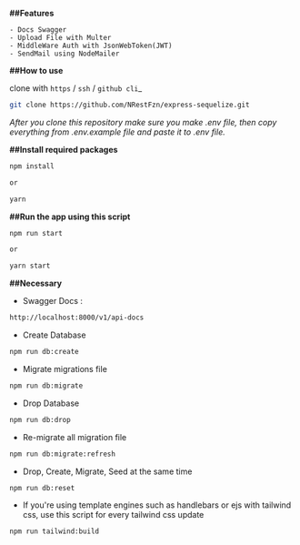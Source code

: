 **##Features**

```
- Docs Swagger
- Upload File with Multer
- MiddleWare Auth with JsonWebToken(JWT)
- SendMail using NodeMailer
```

**##How to use**

clone with `https` / `ssh` / `github cli`\_

```sh
git clone https://github.com/NRestFzn/express-sequelize.git
```

_After you clone this repository make sure you make .env file, then copy everything from .env.example file and paste it to .env file._

**##Install required packages**

```sh
npm install

or

yarn
```

**##Run the app using this script**

```sh
npm run start

or

yarn start
```

**##Necessary**

- Swagger Docs :

```sh
http://localhost:8000/v1/api-docs
```

- Create Database

```sh
npm run db:create
```

- Migrate migrations file

```sh
npm run db:migrate
```

- Drop Database

```sh
npm run db:drop
```

- Re-migrate all migration file

```sh
npm run db:migrate:refresh
```

- Drop, Create, Migrate, Seed at the same time

```sh
npm run db:reset
```

- If you're using template engines such as handlebars or ejs with tailwind css, use this script for every tailwind css update

```sh
npm run tailwind:build
```
